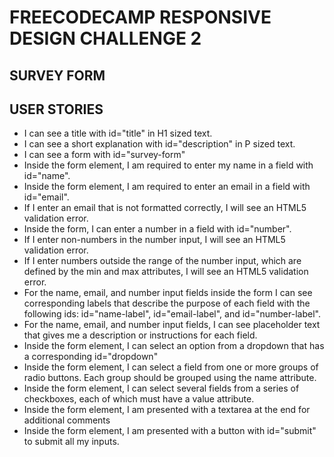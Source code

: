 # FREECODECAMP RESPONSIVE DESIGN CHALLENGE 2 

## SURVEY FORM 

## USER STORIES 

*  I can see a title with id="title" in H1 sized text.
*  I can see a short explanation with id="description" in P sized text.
* I can see a form with id="survey-form"
* Inside the form element, I am required to enter my name in a field with id="name".
*   Inside the form element, I am required to enter an email in a field with id="email".
*  If I enter an email that is not formatted correctly, I will see an HTML5 validation error.
*  Inside the form, I can enter a number in a field with id="number".
*  If I enter non-numbers in the number input, I will see an HTML5 validation error.
* If I enter numbers outside the range of the number input, which are defined by the min and max attributes, I will see an HTML5 validation error.
* For the name, email, and number input fields inside the form I can see corresponding labels that describe the purpose of each field with the following ids: id="name-label", id="email-label", and id="number-label".
*  For the name, email, and number input fields, I can see placeholder text that gives me a description or instructions for each field.
* Inside the form element, I can select an option from a dropdown that has a corresponding id="dropdown"
*  Inside the form element, I can select a field from one or more groups of radio buttons. Each group should be grouped using the name attribute.
* Inside the form element, I can select several fields from a series of checkboxes, each of which must have a value attribute.
*  Inside the form element, I am presented with a textarea at the end for additional comments
*  Inside the form element, I am presented with a button with id="submit" to submit all my inputs.


